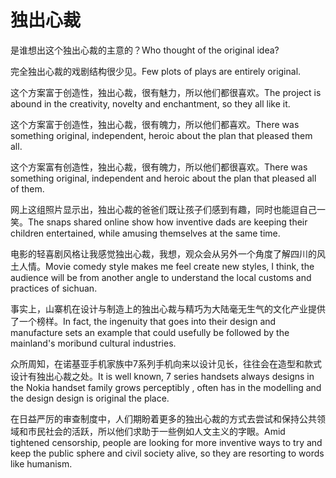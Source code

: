 # 独出心裁

<p><span class="chinese">是谁想出这个独出心裁的主意的？</span><span class="english">Who thought of the original idea?</span></p>

<p><span class="chinese">完全独出心裁的戏剧结构很少见。</span><span class="english">Few plots of plays are entirely original.</span></p>

<p><span class="chinese">这个方案富于创造性，独出心裁，很有魅力，所以他们都很喜欢。</span><span class="english">The project is abound in the creativity, novelty and enchantment, so they all like it.</span></p>

<p><span class="chinese">这个方案富于创造性，独出心裁，很有魄力，所以他们都喜欢。</span><span class="english">There was something original, independent, heroic about the plan that pleased them all.</span></p>

<p><span class="chinese">这个方案富有创造性，独出心裁，很有魄力，所以他们都很喜欢。</span><span class="english">There was something original, independent and heroic about the plan that pleased all of them.</span></p>

<p><span class="chinese">网上这组照片显示出，独出心裁的爸爸们既让孩子们感到有趣，同时也能逗自己一笑。</span><span class="english">The snaps shared online show how inventive dads are keeping their children entertained, while amusing themselves at the same time.</span></p>

<p><span class="chinese">电影的轻喜剧风格让我感觉独出心裁，我想，观众会从另外一个角度了解四川的风土人情。</span><span class="english">Movie comedy style makes me feel create new styles, I think, the audience will be from another angle to understand the local customs and practices of sichuan.</span></p>

<p><span class="chinese">事实上，山寨机在设计与制造上的独出心裁与精巧为大陆毫无生气的文化产业提供了一个榜样。</span><span class="english">In fact, the ingenuity that goes into their design and manufacture sets an example that could usefully be followed by the mainland's moribund cultural industries.</span></p>

<p><span class="chinese">众所周知，在诺基亚手机家族中7系列手机向来以设计见长，往往会在造型和款式设计有独出心裁之处。</span><span class="english">It is well known, 7 series handsets always designs in the Nokia handset family grows perceptibly , often has in the modelling and the design design is original the place.</span></p>

<p><span class="chinese">在日益严厉的审查制度中，人们期盼着更多的独出心裁的方式去尝试和保持公共领域和市民社会的活跃，所以他们求助于一些例如人文主义的字眼。</span><span class="english">Amid tightened censorship, people are looking for more inventive ways to try and keep the public sphere and civil society alive, so they are resorting to words like humanism.</span></p>


